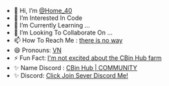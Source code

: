 - 👋 Hi, I’m [@Home_40](https://discord.gg/bRbQuQYc)
- 👀 I’m Interested In Code
- 🌱 I’m Currently Learning ...
- 💞️ I’m Looking To Collaborate On ...
- 📫 How To Reach Me : [there is no way](https://discord.gg/bRbQuQYc)
- 😄 Pronouns: [VN](https://discord.gg/bRbQuQYc)
- ⚡ Fun Fact: [I'm not excited about the CBin Hub farm](https://discord.gg/bRbQuQYc)
- ✨ Name Discord : [CBin Hub | COMMUNITY](https://discord.gg/bRbQuQYc)
- ✨ Discord: [Click Join Sever Discord Me!](https://discord.gg/bRbQuQYc)
